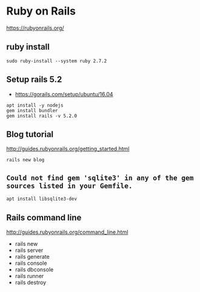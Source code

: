 # Ruby on Rails #

<https://rubyonrails.org/>

## ruby install ##

```shell
sudo ruby-install --system ruby 2.7.2
```

## Setup rails 5.2

* https://gorails.com/setup/ubuntu/16.04

```shell
apt install -y nodejs
gem install bundler
gem install rails -v 5.2.0
```

## Blog tutorial

<http://guides.rubyonrails.org/getting_started.html>

```shell
rails new blog
```

## `Could not find gem 'sqlite3' in any of the gem sources listed in your Gemfile.`

```shell
apt install libsqlite3-dev
```

## Rails command line

<http://guides.rubyonrails.org/command_line.html>


* rails new
* rails server
* rails generate
* rails console
* rails dbconsole
* rails runner
* rails destroy

